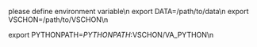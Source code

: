please define environment variable\n
export DATA=/path/to/data\n
export VSCHON=/path/to/VSCHON\n

export PYTHONPATH=$PYTHONPATH:$VSCHON/VA_PYTHON\n

